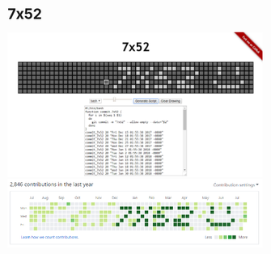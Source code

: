 # 7x52

[![Screenshot of 7x52](images/screenshot.png)](https://bdero.me/7x52)
[![Screenshot of bdero's profile](images/screenshot2.png)](https://github.com/bdero)
